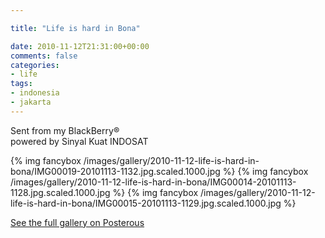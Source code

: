 ```yaml
---

title: "Life is hard in Bona"

date: 2010-11-12T21:31:00+00:00
comments: false
categories: 
- life
tags:
- indonesia
- jakarta
---
```


Sent from my BlackBerry® \
powered by Sinyal Kuat INDOSAT

{% img fancybox /images/gallery/2010-11-12-life-is-hard-in-bona/IMG00019-20101113-1132.jpg.scaled.1000.jpg %}
{% img fancybox /images/gallery/2010-11-12-life-is-hard-in-bona/IMG00014-20101113-1128.jpg.scaled.1000.jpg %}
{% img fancybox /images/gallery/2010-11-12-life-is-hard-in-bona/IMG00015-20101113-1129.jpg.scaled.1000.jpg %}

[See the full gallery on
Posterous](http://jarbouvic.posterous.com/life-is-hard-in-bona)
